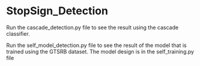 # StopSign_Detection

Run the cascade_detection.py file to see the result using the cascade classifier.

Run the self_model_detection.py file to see the result of the model that is trained using the GTSRB dataset.
The model design is in the self_training.py file
